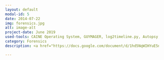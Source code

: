 ```yaml
---
layout: default
modal-id: 5
date: 2014-07-22
img: forensics.jpg
alt: image-alt
project-date: June 2019
used-tools: CAINE Operating System, GUYMAGER, log2timeline.py, Autopsy, Volatility, virustotal.com, Cuckoo, Ghidra
category: Forensics
description: <a href="https://docs.google.com/document/d/1hd5NqWIHYuE5nv2Sq9Y5bQS6SVPXj_2M7w2t-xnn06E/edit?usp=sharing">How to conduct Forensics Data Acquisition?</a>, <a href="https://docs.google.com/document/d/1j3YayEt5QBzof5qAFM4v1qiRv90hkTPVpA3845JCKks/edit?usp=sharing">How to forensically analyze a FileSystem?</a>, <a href="https://docs.google.com/document/d/1eXYyM2cRCZ6tFpI9NXhkzQtFOWB4m4vYQ9v71Yybe_Q/edit?usp=sharing">How to Forensically conduct Memory Analysis</a>, <a href="https://docs.google.com/document/d/1GMl6XF1h7KBkguu0lNusPuv_UY91tOtSpclFuy58EAs/edit?usp=sharing">Sandboxing malware and conducting behavrioral analysis</a>

---
```

